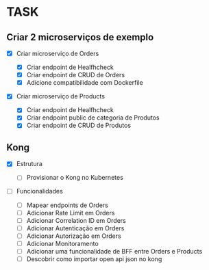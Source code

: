 # TASK

## Criar 2 microserviços de exemplo

- [x] Criar microserviço de Orders

  - [x] Criar endpoint de Healfhcheck
  - [x] Criar endpoint de CRUD de Orders
  - [x] Adicione compatibilidade com Dockerfile

- [x] Criar microserviço de Products

  - [x] Criar endpoint de Healfhcheck
  - [x] Criar endpoint public de categoria de Produtos
  - [x] Criar endpoint de CRUD de Produtos

## Kong

- [x] Estrutura

  - [ ] Provisionar o Kong no Kubernetes

- [ ] Funcionalidades

  - [ ] Mapear endpoints de Orders
  - [ ] Adicionar Rate Limit em Orders
  - [ ] Adicionar Correlation ID em Orders
  - [ ] Adicionar Autenticação em Orders
  - [ ] Adicionar Autorização em Orders
  - [ ] Adicionar Monitoramento
  - [ ] Adicionar uma funcionalidade de BFF entre Orders e Products
  - [ ] Descobrir como importar open api json no kong
